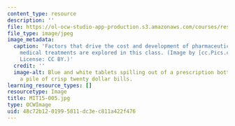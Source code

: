 ```yaml
---
content_type: resource
description: ''
file: https://ol-ocw-studio-app-production.s3.amazonaws.com/courses/res-15-005-healthcare-finance-spring-2019/48c72b1201995811dc3ec811a422f476_MIT15-005.jpg
file_type: image/jpeg
image_metadata:
  caption: 'Factors that drive the cost and development of pharmaceutical drugs and
    medical treatments are explored in this class. (Image by [cc.Pics.com](http://www.ccpixs.com/).
    License: CC BY.)'
  credit: ''
  image-alt: Blue and white tablets spilling out of a prescription bottle on top of
    a pile of crisp twenty dollar bills.
learning_resource_types: []
resourcetype: Image
title: MIT15-005.jpg
type: OCWImage
uid: 48c72b12-0199-5811-dc3e-c811a422f476
---
```

